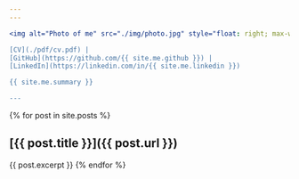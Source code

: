 ```yaml
---
---

<img alt="Photo of me" src="./img/photo.jpg" style="float: right; max-width: max(15vw,20vh); margin-left: 1vw;" />

[CV](./pdf/cv.pdf) |
[GitHub](https://github.com/{{ site.me.github }}) |
[LinkedIn](https://linkedin.com/in/{{ site.me.linkedin }})

{{ site.me.summary }}

---
```


{% for post in site.posts %}
## [{{ post.title }}]({{ post.url }})
{{ post.excerpt }}
{% endfor %}
